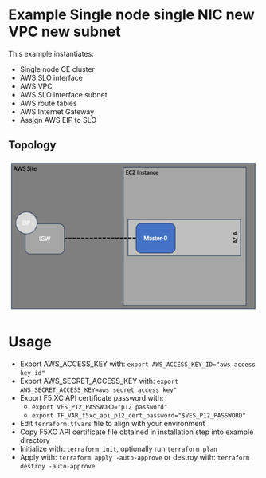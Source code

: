 # Example Single node single NIC new VPC new subnet

This example instantiates:

- Single node CE cluster
- AWS SLO interface
- AWS VPC
- AWS SLO interface subnet
- AWS route tables
- AWS Internet Gateway
- Assign AWS EIP to SLO

## Topology

![Single Node Single NIC new VPC new subnet](../../images/aws_1n.png)

# Usage

- Export AWS_ACCESS_KEY with: `export AWS_ACCESS_KEY_ID="aws access key id"`
- Export AWS_SECRET_ACCESS_KEY with: `export AWS_SECRET_ACCESS_KEY=aws secret access key"`
- Export F5 XC API certificate password with: 
  * `export VES_P12_PASSWORD="p12 password"`
  * `export TF_VAR_f5xc_api_p12_cert_password="$VES_P12_PASSWORD"` 
- Edit `terraform.tfvars` file to align with your environment
- Copy F5XC API certificate file obtained in installation step into example directory
- Initialize with: `terraform init`, optionally run `terraform plan`
- Apply with: `terraform apply -auto-approve` or destroy with: `terraform destroy -auto-approve`